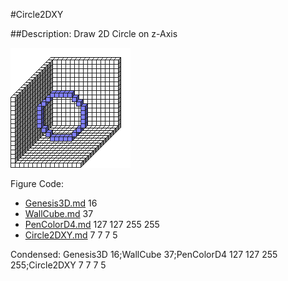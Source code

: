 #Circle2DXY

##Description: Draw 2D Circle on z-Axis <x> <y> <z> <radius>

![](Circle2DXY.png)

Figure Code:
- [Genesis3D.md](Genesis3D) 16
- [WallCube.md](WallCube) 37
- [PenColorD4.md](PenColorD4) 127 127 255 255
- [Circle2DXY.md](Circle2DXY) 7 7 7 5

Condensed: Genesis3D 16;WallCube 37;PenColorD4 127 127 255 255;Circle2DXY 7 7 7 5

